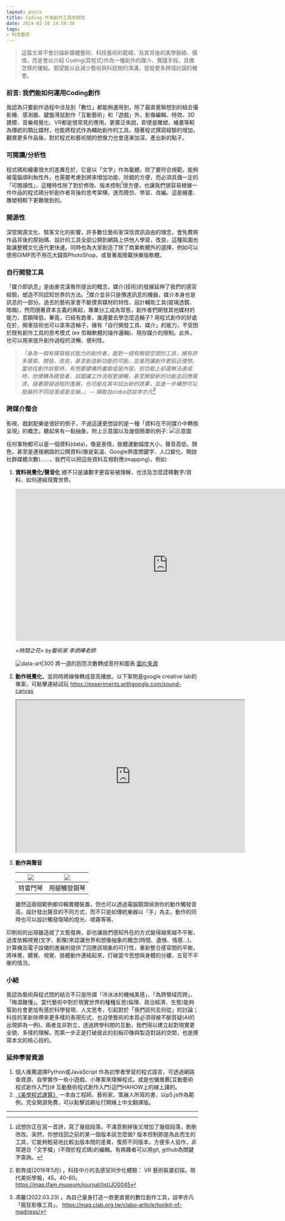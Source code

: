 ```yaml
---
layout: posts
title: Coding 作為創作工具的特性
date: 2024-02-28 14:58:34
tags:
- 科技藝術
---
```


> 這篇文章不會討論新媒體藝術、科技藝術的範疇，及其背後的美學脈絡、價值，而是會以介紹 Coding(寫程式)作為一種創作的媒介、實踐手段，具備怎樣的優點。期望能以此減少藝術與科技間的鴻溝，促發更多跨域討論的機會。

###  前言: 我們能如何運用Coding創作
我認為只要創作過程中涉及到「數位」都能夠運用到，除了最直覺聯想到的結合攝影機、感測器、鍵盤滑鼠創作「互動藝術」和「遊戲」外，影像編輯、特效、3D建模、音樂視覺化、VR都是很常見的應用。更廣泛來說，即便是雕塑、繪畫等較為傳統的類比媒材，也能將程式作為輔助創作的工具。隨著程式撰寫經驗的增加，觀賞更多作品後，對於程式和藝術間的想像力也會逐漸加深，產出新的點子。

### 可閱讀/分析性
程式碼和繪畫很大的差異在於，它是以「文字」作為載體，除了要符合規範，能夠被電腦順利執性外，也需要考慮到將來增加功能、除錯的方便，而必須具備一定的「可閱讀性」，這種特性除了對於修改、版本控制[^1]很方便，也讓我們很容易根據一件作品的程式碼分析創作者背後的思考架構，進而模仿、學習、改編。這是繪畫、雕塑相較下更難做到的。

### 開源性
深受開源文化、駭客文化的影響，許多數位藝術家深信資訊自由的理念，會免費將作品背後的原始碼、設計的工具全部公開到網路上供他人學習，改良，這種氛圍也能讓整體文化迭代更快速。同時也為大家創造了除了商業軟體外的選擇，例如可以使用GIMP而不用花大錢買PhotoShop，或冒著風險載快樂版軟體。

### 自行開發工具
「媒介即訊息」是由麥克漢魯所提出的概念，媒介(技術)的發展延伸了我們的感官經驗，塑造不同認知世界的方法。[^2]媒介並非只是傳達訊息的機器，媒介本身也是訊息的一部分。過去的藝術家會不斷摸索媒材的特性、設計輔助工具(玻璃透鏡、暗箱)，然而隨著資本主義的興起，專業分工成為常態，創作者們開發其他媒材的能力、意願降低，畢竟，已經有跑車，誰還要去學怎麼造輪子? 用程式創作的好處在於，開車技術也可以拿來造輪子，擁有「自行開發工具、媒介」的能力，不受困於既有創作工具的思考模式 (ex 剪輯軟體的操作邏輯)、現存媒介的限制。此外，也可以用來提升創作過程的流暢、便利性。

> *「身為一個有撰寫程式能力的創作者，面對一個有開發空間的工具，擁有許多摸索、開發、改良，甚至創造新功能的可能，並進而讓創作更貼近理想。當他在創作狀態時，有想要建構的畫面或是內容，但功能上卻還無法達成時，他便轉為開發者，試圖讓工作流程更順暢，甚至開發新的功能去回應需求。隨著開發過程的進展，也可能在其中試出新的效果，並進一步構想可以發展的不同段落或是支線。」  -- 擷取自clabo訪談李亦凡[^3]* 



### 跨媒介整合
影視、戲劇配樂是很好的例子，不過這邊更想談的是一種「資料在不同媒介中轉換呈現」的概念，聽起來有一點抽象，附上示意圖以及幾個簡單的例子:
![示意圖](diagram.png)


任何事物都可以是一個資料(data)，像是表情，肢體運動幅度大小，聲音高低，顏色，甚至是連接網路的公開資料(像是氣溫、Google熱度關鍵字、人口變化、開啟社群媒體次數)......，我們可以把這些資料互相對應(mapping)，例如:


1. **資料視覺化/聲音化**
    絕不只是讓數字更容易被理解，也涉及怎麼詮釋數字/資料、如何連結現實世界。
    <iframe width="800" height="400" src="https://www.youtube.com/embed/6aLjk0Zs5Vc?si=TsL_LedDDdoZCWfP&amp;start=40" title="YouTube video player" frameborder="0" allow="accelerometer; autoplay; clipboard-write; encrypted-media; gyroscope; picture-in-picture; web-share" allowfullscreen></iframe>    
    
    <br/>
    
    *<時間之花> by藝術家 李炳曄老師*

    ![data-art|300](dataArt.png)
    將一週的抱怨次數轉成音符和圖表 [圖片來源](http://www.dear-data.com/theproject)


2. **動作視覺化**，並同時將線條轉成音高播放。以下案例是google creative lab的專案，可點擊連結試玩
    https://experiments.withgoogle.com/sound-canvas
    <iframe width="600" height="400" src="https://lh3.googleusercontent.com/B7OBFFbwDCMaC4Z5CyiMGYen5SIRfHVKG2k1APhj9E5eLNViKATnJ2lLa8V1anw4-Aj4zlpUlsn9owflx6QTe1pELInZCQ" style="width=450px; height=300px"></iframe>
       

   
3. **動作與聲音**

    |![](特雷門琴.gif)|![](ground-piano.jpg)|
    |:-:|:-:|
    |特雷門琴|用腳觸發鋼琴|
    
    雖然這兩個範例都仰賴實體裝置，但也可以透過電腦鏡頭偵測你的動作觸發音高，設計發出聲音的不同方式，而不只是如傳統樂器以「手」為主。動作的同時也可以設計觸發現場的燈光、噴霧等等。


印刷術的出現雖造就了文藝復興，卻也讓我們感知外在的方式變得越來越不平衡，過度依賴視覺(文字、影像)來認識世界和想像抽象的概念(時間、遺憾、情感...)。計算機及電子設備的進展則提供了回應該現象的可行性，重新整合感官間的平衡，將味覺、聽覺、視覺、肢體動作連結起來，打破當今思想與身體的分離、五官不平衡的情況。




### 小結
我認為藝術與程式間的結合不只是所謂「冷冰冰的機械美感」、「為跨領域而跨」、「晦澀難懂」。當代藝術中對於現實世界的種種反思(倫理、政治經濟、生態)能夠幫助社會更加有感於科學發現、人文思考，引起對於「我們該何去何從」的討論；科技的革新除帶來更多樣的表現形式，也迫使藝術的本質必須得被不斷質疑(AI的出現即為一例)。兩者並非對立，透過跨學科間的互動，我們得以建立起對現實更全貌、多樣的理解。而第一步正是打破彼此的刻板印像與製造對話的空間，也是撰寫本文的核心目的。


### 延伸學習資源
1. 個人推薦選擇Python或JavaScript 作為初學者學習的程式語言，可透過網路查資源、自學實作一些小遊戲、小專案來理解程式。或是也蠻推薦[互動藝術程式創作入門](# 互動藝術程式創作入門)這門HAHOW上的線上課的。
2. [《美學程式運算》](https://openhumanitiespress.org/books/download/Soon-Cox_2020_Aesthetic-Programming.pdf)
	一本由工程師、藝術家、策展人所寫的書，以p5.js作為範例。完全開源免費，可以點擊該網址打開線上中文翻譯版。
	
---

[^1]: 試想你正在寫一首詩，寫了幾個段落，不滿意刪掉後又增加了幾個段落，刪刪改改。突然，你想找回之前的某一個版本該怎麼做? 版本控制即是為此而生的工具，它能夠輕易地比較出版本間的差異，復原不同版本，方便多人協作，非常適合「文字檔」(不限於程式碼)的編輯。有興趣者可以用git, github為關鍵字查詢。
[^2]: 劉育成(2016年5月) 。科技中介的去感官同步化體驗： VR 藝術裝置初探。現代美術學報，45。40-60。
	 https://map.tfam.museum/journal/list/JO0045
[^3]: 馮馨(2022.03.23) 。為自己量身打造一款更直覺的數位創作工具，談李亦凡「瘋狂影像工具」。
	https://mag.clab.org.tw/clabo-article/toolkit-of-madness/
    

